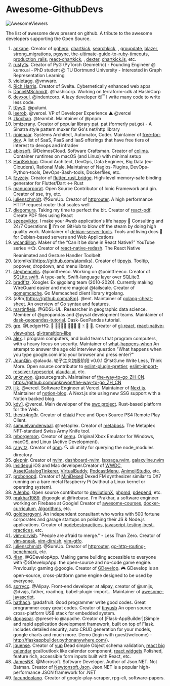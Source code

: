 # Awesome-GithubDevs

![AwesomeViewers](https://visitor-badge.glitch.me/badge?page_id=sunilrai486.awesomegithubdevs&left_color=green&right_color=red)

The list of awesome devs present on github. A tribute to the awesome developers supporting the Open Source.


1. [ankane](https://github.com/ankane). Creator of [pghero](https://github.com/ankane/pghero), [chartkick](https://github.com/ankane/chartkick), [searchkick](https://github.com/ankane/searchkick), [](https://github.com/ankane/ahoy), [groupdate](https://github.com/ankane/groupdate), [blazer](https://github.com/ankane/blazer), [strong_migrations](https://github.com/ankane/strong_migrations), [pgsync](https://github.com/ankane/pgsync), [the-ultimate-guide-to-ruby-timeouts](https://github.com/ankane/the-ultimate-guide-to-ruby-timeouts), [production_rails](https://github.com/ankane/production_rails), [react-chartkick](https://github.com/ankane/react-chartkick), [](https://github.com/ankane/lockbox), [dexter](https://github.com/ankane/dexter), [chartkick.js](https://github.com/ankane/chartkick.js), etc.
2. [rusty1s](https://github.com/rusty1s). Creator of PyG (PyTorch Geometric) - Founding Engineer @ kumo.ai - PhD student @ TU Dortmund University - Interested in Graph Representation Learning
3. [violetagg](https://github.com/violetagg). @vmware.
4. [Rich Harris](https://github.com/Rich-Harris). Creator of Svelte. Cybernetically enhanced web apps
5. [DanielMSchmidt](https://github.com/DanielMSchmidt). @hashicorp. Working on terraform-cdk at HashiCorp
6. [devxoul](https://github.com/devxoul). @indentcorp. A lazy developer 😴 I write many code to write less code.
7. [t0yv0](https://github.com/t0yv0). @pulumi.
8. [leerob](https://github.com/leerob). @vercel. VP of Developer Experience ▲ @vercel
9. [zkochan](https://github.com/zkochan). @teambit. Maintainer of @pnpm
10. [bmizerany](https://github.com/bmizerany). Creator of popular library [pat](https://github.com/bmizerany/pat). pat (formerly pat.go) - A Sinatra style pattern muxer for Go's net/http library
11. [ripienaar](https://github.com/ripienaar).  Systems Architect, Automator, Coder. Maintainer of [free-for-dev](https://github.com/ripienaar/free-for-dev). A list of SaaS, PaaS and IaaS offerings that have free tiers of interest to devops and infradev
12. [abiosoft](https://github.com/abiosoft). @DeimosCloud. Software Craftsman. Creator of [colima](https://github.com/abiosoft/colima). Container runtimes on macOS (and Linux) with minimal setup
13. [HariSekhon](https://github.com/HariSekhon). Cloud Architect, DevOps, Data Engineer, Big Data (ex-Cloudera), Rational Male. Maintainer of Nagios-Plugins, DevOps-Python-tools, DevOps-Bash-tools, Dockerfiles, etc.
14. [fzyzcjy](https://github.com/fzyzcjy). Creator of [flutter_rust_bridge](https://github.com/fzyzcjy/flutter_rust_bridge). High-level memory-safe binding generator for Flutter/Dart <-> Rust
15. [manucorporat](https://github.com/manucorporat). Open Source Contributor of Ionic Framework and gin. Creator of sse, try, etc.
16. [julienschmidt](https://github.com/julienschmidt). @SumUp. Creator of [httprouter](https://github.com/julienschmidt/httprouter). A high performance HTTP request router that scales well
17. [diegomura](https://github.com/diegomura). Taking my time to perfect the bit. Creator of [react-pdf](https://github.com/diegomura/react-pdf). Create PDF files using React
18. [szepeviktor](https://github.com/szepeviktor). I make your #web application's life happy 📡 Consulting and 24/7 Operations 🏡 I'm on GitHub to blow off the steam by doing high quality work. Maintainer of [debian-server-tools](https://github.com/szepeviktor/debian-server-tools). Tools and living docs 🧬 for Debian-based servers and Web Applications
19. [wcandillon](https://github.com/wcandillon). Maker of the “Can it be done in React Native?” YouTube series ⚛️📺. Creator of [react-native-redash](https://github.com/wcandillon/react-native-redash). The React Native Reanimated and Gesture Handler Toolbelt
20. (atomiks](https://github.com/atomiks]. Creator of [tippyjs](https://github.com/atomiks/tippyjs). Tooltip, popover, dropdown, and menu library.
21. [stephencelis](https://github.com/stephencelis). @pointfreeco. Working on @pointfreeco. Creator of [SQLite.swift](https://github.com/stephencelis/SQLite.swift). A type-safe, Swift-language layer over SQLite3.
22. [bradfitz](https://github.com/bradfitz). Xoogler. Ex @golang team (2010-2020). Currently making WireGuard easier and more magical @tailscale. Creator of [gomemcache](https://github.com/bradfitz/gomemcache). Go Memcached client library #golang.
23. (a8m](https://github.com/a8m]. @ent. Maintainer of [golang-cheat-sheet](https://github.com/a8m/golang-cheat-sheet). An overview of Go syntax and features.
24. [martinfleis](https://github.com/martinfleis). @GDSL-UL. Researcher in geographic data science. Member of @geopandas and @pysal development teams. Maintainer of [dask-geopandas-tutorial](https://github.com/martinfleis/dask-geopandas-tutorial). Dask-GeoPandas tutorial.
25. [gre](https://github.com/gre). @LedgerHQ. 👾 👨‍👩‍👦‍👦 👨🏻‍🌾 🌱 🀄️ 🍷 🥖. Creator of [gl-react](https://github.com/gre/gl-react), [react-native-view-shot](https://github.com/gre/react-native-view-shot), [gl-transition-libs](https://github.com/gre/gl-transition-libs)
26. [alex](https://github.com/alex). I program computers, and build teams that program computers, with a heavy focus on security. Maintainer of [what-happens-when](https://github.com/alex/what-happens-when) An attempt to answer the age old interview question "What happens when you type google.com into your browser and press enter?"
27. [JounQin](https://github.com/JounQin). @alauda. 轮子主义初级阶段 v0.0.1 @1stG.me Write Less, Think More. Open source contributor to [eslint-plugin-prettier](https://github.com/prettier/eslint-plugin-prettier), [eslint-import-resolver-typescript](https://github.com/alexgorbatchev/eslint-import-resolver-typescript), [alauda-ui](https://github.com/alauda/alauda-ui), etc.
28. [unknwon](https://github.com/unknwon). @sourcegraph. Maintainer of [the-way-to-go_ZH_CN](https://github.com/unknwon/the-way-to-go_ZH_CN). https://github.com/unknwon/the-way-to-go_ZH_CN
29. [ijjk](https://github.com/ijjk). @vercel. Software Engineer at Vercel. Maintainer of [Next.js](https://github.com/vercel/next.js). Maintainer of [notion-blog](https://github.com/ijjk/notion-blog). A Next.js site using new SSG support with a Notion backed blog.
30. [kdy1](https://github.com/kdy1). @vercel. Main developer of the [swc project](https://github.com/swc-project/swc). Rust-based platform for the Web.
31. [thestr4ng3r](https://github.com/thestr4ng3r). Creator of [chiaki](https://github.com/thestr4ng3r/chiaki) Free and Open Source PS4 Remote Play Client.
32. [samuelvanderwaal](https://github.com/samuelvanderwaal). @metaplex. Creator of [metaboss](https://github.com/samuelvanderwaal/metaboss). The Metaplex NFT-standard Swiss Army Knife tool.
33. [mborgerson](https://github.com/mborgerson). Creator of [xemu](https://github.com/mborgerson/xemu). Original Xbox Emulator for Windows, macOS, and Linux (Active Development).
34. [ranyitz](https://github.com/ranyitz). Creator of [qnm](https://github.com/ranyitz/qnm). 🔍 cli utility for querying the node_modules directory
35. [glepnir](https://github.com/glepnir). Creator of [nvim](https://github.com/glepnir/nvim), [dashboard-nvim](https://github.com/glepnir/dashboard-nvim), [lspsaga.nvim](https://github.com/glepnir/lspsaga.nvim), [galaxyline.nvim](https://github.com/glepnir/galaxyline.nvim)
36. [insidegui](https://github.com/insidegui) iOS and Mac developer.Creator of [WWDC](https://github.com/insidegui/WWDC), [AssetCatalogTinkerer](https://github.com/insidegui/AssetCatalogTinkerer), [VirtualBuddy](https://github.com/insidegui/VirtualBuddy), [PodcastMenu](https://github.com/insidegui/PodcastMenu), [AnimojiStudio](https://github.com/insidegui/AnimojiStudio), etc.
37. [probonopd](https://github.com/probonopd). Creator of [MiniDexed](https://github.com/probonopd/MiniDexed) Dexed FM synthesizer similar to DX7 running on a bare metal Raspberry Pi (without a Linux kernel or operating system).
38. [AJenbo](https://github.com/AJenbo). Open source contributor to [devilutionX](https://github.com/diasurgical/devilutionX), [phpmd](https://github.com/phpmd/phpmd), [pdepend](https://github.com/pdepend/pdepend), etc.
39. [prakhar1989](https://github.com/prakhar1989). @google at @firebase. I'm Prakhar, a software engineer working on Firebase at Google! Creator of [awesome-courses](https://github.com/prakhar1989/awesome-courses), [docker-curriculum](https://github.com/prakhar1989/docker-curriculum), [Algorithms](https://github.com/prakhar1989/Algorithms), etc.
40. [goldbergyoni](https://github.com/goldbergyoni). An independent consultant who works with 500 fortune corporates and garage startups on polishing their JS & Node.js applications. Creator of [nodebestpractices](https://github.com/goldbergyoni/nodebestpractices), [javascript-testing-best-practices](https://github.com/goldbergyoni/javascript-testing-best-practices), etc.
41. [vim-dirvish](https://github.com/justinmk). "People are afraid to merge." - Less Than Zero. Creator of [vim-sneak](https://github.com/justinmk/vim-sneak), [vim-dirvish](https://github.com/justinmk/vim-dirvish), [vim-gtfo](https://github.com/justinmk/vim-gtfo).
42. [julienschmidt](https://github.com/julienschmidt). @SumUp. Creator of [httprouter](https://github.com/julienschmidt/httprouter), [go-http-routing-benchmark](https://github.com/julienschmidt/go-http-routing-benchmark), etc.
43. [4ian](https://github.com/4ian). @GDevelopApp. Making game building accessible to everyone with @GDevelopApp: the open-source and no-code game engine. Previously: gaming @google. Creator of [GDevelop](https://github.com/4ian/GDevelop). 🎮 GDevelop is an open-source, cross-platform game engine designed to be used by everyone.
44. [sorrycc](https://github.com/sorrycc). @Alipay. Front-end developer at alipay, creator of @umijs, @dvajs, father, roadhog, babel-plugin-import... Maintainer of [awesome-javascript](https://github.com/sorrycc/awesome-javascript).
45. [hathach](https://github.com/hathach). @adafruit. Good programmer write good codes. Great programmer copy great codes. Creator of [tinyusb](https://github.com/hathach/tinyusb) An open source cross-platform USB stack for embedded system.
46. [dpgaspar](https://github.com/dpgaspar). @preset-io @apache. Creator of [Flask-AppBuilder](Simple and rapid application development framework, built on top of Flask. includes detailed security, auto CRUD generation for your models, google charts and much more. Demo (login with guest/welcome) - http://flaskappbuilder.pythonanywhere.com/).
47. [jquense](https://github.com/jquense). Creator of [yup](https://github.com/jquense/yup) Dead simple Object schema validation, [react big calendar](https://github.com/jquense/react-big-calendar) gcal/outlook like calendar component, [react widgets](https://github.com/jquense/react-widgets) Polished, feature rich, accessible form inputs built with React, etc.
48. [JamesNK](https://github.com/JamesNK). @Microsoft. Software Developer. Author of Json.NET. Not Batman. Creator of [Newtonsoft.Json](https://github.com/JamesNK/Newtonsoft.Json). Json.NET is a popular high-performance JSON framework for .NET
49. [facundoolano](https://github.com/facundoolano/software-papers). Creator of  google-play-scraper, rpg-cli, software-papers.
